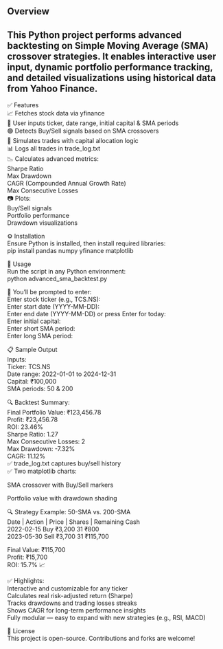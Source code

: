 #

## Overview
This Python project performs advanced backtesting on Simple Moving Average (SMA) crossover strategies. It enables interactive user input, dynamic portfolio performance tracking, and detailed visualizations using historical data from Yahoo Finance.
---
✅ Features  
    📈 Fetches stock data via yfinance  
    🔄 User inputs ticker, date range, initial capital & SMA periods  
    🟢 Detects Buy/Sell signals based on SMA crossovers  
    💼 Simulates trades with capital allocation logic  
    📊 Logs all trades in trade_log.txt  
    📉 Calculates advanced metrics:  
            Sharpe Ratio  
            Max Drawdown  
            CAGR (Compounded Annual Growth Rate)  
            Max Consecutive Losses  
    📷 Plots:  
            Buy/Sell signals  
            Portfolio performance  
            Drawdown visualizations  

⚙️ Installation  
    Ensure Python is installed, then install required libraries:  
        pip install pandas numpy yfinance matplotlib  

🚀 Usage  
Run the script in any Python environment:  
    python advanced_sma_backtest.py  

🧠 You’ll be prompted to enter:  
        Enter stock ticker (e.g., TCS.NS):  
        Enter start date (YYYY-MM-DD):  
        Enter end date (YYYY-MM-DD) or press Enter for today:  
        Enter initial capital:  
        Enter short SMA period:  
        Enter long SMA period:  
 
📋 Sample Output  
    Inputs:  
        Ticker: TCS.NS  
        Date range: 2022-01-01 to 2024-12-31  
        Capital: ₹100,000  
        SMA periods: 50 & 200  

🔍 Backtest Summary:  
        Final Portfolio Value: ₹123,456.78  
        Profit: ₹23,456.78  
        ROI: 23.46%  
        Sharpe Ratio: 1.27  
        Max Consecutive Losses: 2  
        Max Drawdown: -7.32%  
        CAGR: 11.12%  
✅ trade_log.txt captures buy/sell history  
✅ Two matplotlib charts:  

SMA crossover with Buy/Sell markers  

Portfolio value with drawdown shading  

🔍 Strategy Example: 50-SMA vs. 200-SMA  
Date	    | Action | Price  | Shares | Remaining Cash  
2022-02-15	    Buy	    ₹3,200	  31	  ₹800  
2023-05-30	    Sell	₹3,700    31	  ₹115,700  

Final Value: ₹115,700  
Profit: ₹15,700  
ROI: 15.7% 📈  

✅ Highlights:  
        Interactive and customizable for any ticker  
        Calculates real risk-adjusted return (Sharpe)  
        Tracks drawdowns and trading losses streaks  
        Shows CAGR for long-term performance insights  
        Fully modular — easy to expand with new strategies (e.g., RSI, MACD)  

📄 License  
This project is open-source. Contributions and forks are welcome!

